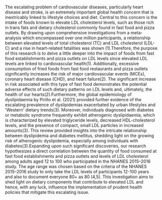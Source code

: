 The escalating problem of cardiovascular diseases, particularly heart disease and stroke, is an extremely important global health concern that is inextricably linked to lifestyle choices and diet. Central to this concern is the intake of foods known to elevate LDL cholesterol levels, such as those rich in trans fats and dietary cholesterol commonly found in fast food and pizza outlets. By drawing upon comprehensive investigations from a meta-analysis which encompassed over one million participants,  a relationship between elevated levels of total cholesterol (TC) and LDL cholesterol (LDL-C) and a rise in heart-related fatalities was shown (1).Therefore, the purpose of this research is to delve a little deeper into the impact of foods from fast food establishments and pizza outlets on LDL levels since elevated LDL levels are linked to cardiovascular health(1).
Additionally, excessive consumption of fried foods from fast food restaurants and pizza outlets significantly increases the risk of major cardiovascular events (MCEs), coronary heart disease (CHD), and heart failure(2). The significant increase in risk associated with this type of fast food demonstrates the potential adverse effects of such dietary patterns on LDL levels and, ultimately, the health of our hearts(2).Furthermore, the global epidemiology of dyslipidaemia by Pirillo et al. (2021)  provided further evidence of the escalating prevalence of dyslipidemias exacerbated by urban lifestyles and 'Western' dietary trends(3). Moreover, individuals diagnosed with diabetes or metabolic syndrome frequently exhibit atherogenic dyslipidaemia, which is characterized by elevated triglyceride levels, decreased HDL-cholesterol levels, and the presence of compact, small LDL particles in increased amounts(3).
This review provided insights into the intricate relationship between dyslipidemia and diabetes mellitus, shedding light on the growing risk of atherogenic dyslipidemia, especially among individuals with diabetes(3).Expanding upon such significant discoveries, our research hypothesizes a direct correlation between the quantity of food consumed at fast food establishments and pizza outlets and levels of LDL cholesterol among adults aged 12 to 100 who participated in the NHANES 2015–2016 study. The age range was chosen based on the criteria of the NHANES 2015–2016 study to only take the LDL levels of participants 12-100 years and also to document everyone 80+ as 80 (4,5). This investigation aims to shed light on dietary components that contribute to elevated LDL and hence, with any luck, influence the implementation of prudent health policies that mitigate this escalating issue.

